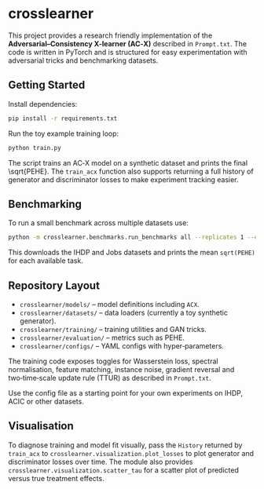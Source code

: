 # crosslearner

This project provides a research friendly implementation of the **Adversarial–Consistency X-learner (AC‑X)** described in `Prompt.txt`. The code is written in PyTorch and is structured for easy experimentation with adversarial tricks and benchmarking datasets.

## Getting Started

Install dependencies:

```bash
pip install -r requirements.txt
```

Run the toy example training loop:

```bash
python train.py
```

The script trains an AC‑X model on a synthetic dataset and prints the final \sqrt{PEHE}.
The `train_acx` function also supports returning a full history of generator and
discriminator losses to make experiment tracking easier.

## Benchmarking

To run a small benchmark across multiple datasets use:

```bash
python -m crosslearner.benchmarks.run_benchmarks all --replicates 1 --epochs 1
```

This downloads the IHDP and Jobs datasets and prints the mean `sqrt(PEHE)` for each available task.

## Repository Layout

- `crosslearner/models/` – model definitions including `ACX`.
- `crosslearner/datasets/` – data loaders (currently a toy synthetic generator).
- `crosslearner/training/` – training utilities and GAN tricks.
- `crosslearner/evaluation/` – metrics such as PEHE.
- `crosslearner/configs/` – YAML configs with hyper‑parameters.

The training code exposes toggles for Wasserstein loss, spectral normalisation, feature matching, instance noise, gradient reversal and two‑time‑scale update rule (TTUR) as described in `Prompt.txt`.

Use the config file as a starting point for your own experiments on IHDP, ACIC or other datasets.

## Visualisation

To diagnose training and model fit visually, pass the `History` returned by
`train_acx` to `crosslearner.visualization.plot_losses` to plot generator and
discriminator losses over time.  The module also provides
`crosslearner.visualization.scatter_tau` for a scatter plot of predicted versus
true treatment effects.
